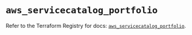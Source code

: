 # `aws_servicecatalog_portfolio`

Refer to the Terraform Registry for docs: [`aws_servicecatalog_portfolio`](https://registry.terraform.io/providers/hashicorp/aws/4.54.0/docs/resources/servicecatalog_portfolio).

